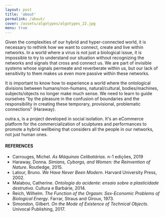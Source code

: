 ```yaml
---
layout: post
title: 'about'
permalink: /about/
cover: /assets/algotypes/algotypes_22.jpg
menu: true
---
```


Given the complexities of our hybrid and hyper-connected world, it is necessary to rethink how we want to connect, create and live within networks. In a world where a virus is not just a biological issue, it is impossible to try to understand our situation without recognizing the networks and signals that cross and connect us. We are part of invisible systems whose signals permeate and reverberate within us, but our lack of sensitivity to them makes us even more passive within these networks.

It is important to know how to experience a world where the ontological divisions between humans/non-humans, natural/cultural, bodies/machines, subjects/objects no longer make much sense. We need to learn to guide ourselves "by the pleasure in the confusion of boundaries and the responsibility in creating these temporary, provisional, problematic connections" (Haraway).

outra.s, is a project developed in social isolation. It's an eCommerce platform for the commercialization of sculptures and performances to promote a hybrid wellbeing that considers all the people in our networks, not just human ones.

#### REFERENCES
- Carrouges, Michel. *As Máquinas Celibatárias*. n-1 edições, 2019
- Haraway, Donna. *Simians, Cyborgs, and Women: the Reinvention of Nature*. Routledge, 2015.
- Latour, Bruno. *We Have Never Been Modern*. Harvard University Press, 2002.
- Malabou, Catherine. *Ontologia do acidente: ensaio sobre a plasticidade destrutiva*. Cultura e Barbárie, 2014.
- Reich, Wilhelm. *The Function of the Orgasm: Sex-Economic Problems of Biological Energy*. Farrar, Straus and Giroux, 1973.
- Simondon, Gilbert. *On the Mode of Existence of Technical Objects*. Univocal Publishing, 2017.
